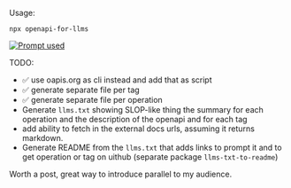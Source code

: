 Usage:

```
npx openapi-for-llms
```

[![Prompt used](https://b.lmpify.com/Prompt_used)](https://letmeprompt.com/rules-httpsuithu-3bvkpn0)

TODO:

- ✅ use oapis.org as cli instead and add that as script
- ✅ generate separate file per tag
- ✅ generate separate file per operation
- Generate `llms.txt` showing SLOP-like thing the summary for each operation and the description of the openapi and for each tag
- add ability to fetch in the external docs urls, assuming it returns markdown.
- Generate README from the `llms.txt` that adds links to prompt it and to get operation or tag on uithub (separate package `llms-txt-to-readme`)

Worth a post, great way to introduce parallel to my audience.
